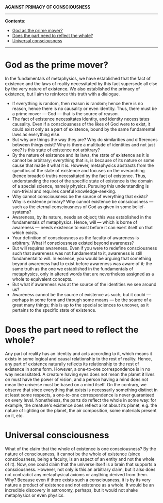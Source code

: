 **AGAINST PRIMACY OF CONSCIOUSNESS**

---

**Contents**:

- [God as the prime mover?](#god-as-the-prime-mover)
- [Does the part need to reflect the whole?](#does-the-part-need-to-reflect-the-whole)
- [Universal consciousness](#universal-consciousness)

---

# God as the prime mover?
In the fundamentals of metaphysics, we have established that the fact of existence and the laws of reality necessitated by this fact supersede all else by the very nature of existence. We also established the primacy of existence, but I aim to reinforce this truth with a dialogue.

- If everything is random, then reason is random; hence there is no reason, hence there is no causality or even identity. Thus, there must be a prime mover — God — that is the source of reason.
- The fact of existence necessitates identity, and identity necessitates causality. Even if a consciousness of the likes of God were to exist, it could exist only as a part of existence, bound by the same fundamental laws as everything else.
- But why are things the way they are? Why do similarities and differences between things exist? Why is there a multitude of identities and not just one? Is this state of existence not arbitrary?
- By the nature of existence and its laws, the state of existence as it is cannot be arbitrary; everything that is, is because of its nature or some cause that made it what it is. However, metaphysics abstracts from the specifics of the state of existence and focuses on the overarching (hence broader) truths necessitated by the fact of existence. Thus, understanding the root of the specific state of existence is the domain of a special science, namely physics. Pursuing this understanding is non-trivial and requires careful knowledge-seeking.
- Why cannot consciousness be the source of everything that exists? Why is existence primary? Why cannot existence be consciousness — such as the eternal consciousness of God as given in some belief-systems?
- Awareness, by its nature, needs an object; this was established in the fundamentals of metaphysics. Hence, will — which is borne of awareness — needs existence to exist before it can exert itself on that which exists.
- Your definition of consciousness as the faculty of awareness is arbitrary. What if consciousness existed beyond awareness?
- But will requires awareness. Even if you were to redefine consciousness such that awareness was not fundamental to it, awareness is still fundamental to will. In essence, you would be arguing that something beyond awareness had to exist before awareness was aware of it; the same truth as the one we established in the fundamentals of metaphysics, only in altered words that are nevertheless assigned as a whole to equivalent concepts.
- But what if awareness was at the source of the identities we see around us?
- Awareness cannot be the source of existence as such, but it could — perhaps in some form and through some means — be the source of a great many things; this is up to the special sciences to uncover, as it pertains to the specific state of existence.

# Does the part need to reflect the whole?
Any part of reality has an identity and acts according to it, which means it exists in some logical and causal relationship to the rest of reality. Hence, any part of existence naturally reflects its relationship to the rest of existence in some form. However, a one-to-one correspondence is in no way necessitated. A creature having eyes does not mean the planet it lives on must have the power of vision, and a person having a mind does not mean the universe must be based on a mind itself. On the contrary, we observe that since everything that exists is necessarily something distinct in at least some respects, a one-to-one correspondence is never guaranteed on every level. Nonetheless, the parts do reflect the whole in some way: for example, the creature's existence does reflect a lot about its planet, e.g. the nature of lighting on the planet, the air composition, some materials present on it, etc.

# Universal consciousness
What of the claim that the whole of existence is one consciousness? By the nature of consciousness, it cannot be the whole of existence (since consciousness, being a faculty, is an aspect of an entity and not the whole of it). Now, one could claim that the universe itself is a brain that supports a consciousness. However, not only is this an arbitrary claim, but it also does not contradict any metaphysical axioms or anything derived from them. Why? Because even if there exists such a consciousness, it is by its very nature a product of existence and not existence as a whole. It would be an incredible discovery in astronomy, perhaps, but it would not shake metaphysics or even physics.